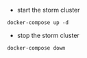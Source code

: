 
* start the storm cluster
```
docker-compose up -d
```

* stop the storm cluster
```
docker-compose down
```
